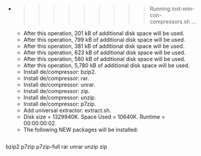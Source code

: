* >>>>>>>>> Running inst-min-con-compressors.sh ...
  * After this operation, 201 kB of additional disk space will be used.
  * After this operation, 799 kB of additional disk space will be used.
  * After this operation, 381 kB of additional disk space will be used.
  * After this operation, 623 kB of additional disk space will be used.
  * After this operation, 580 kB of additional disk space will be used.
  * After this operation, 5,780 kB of additional disk space will be used.
  * Install de/compressor: bzip2.
  * Install de/compressor: rar.
  * Install de/compressor: unrar.
  * Install de/compressor: zip.
  * Install de/compressor: unzip.
  * Install de/compressor: p7zip.
  * Add universal extractor: extract.sh.
  * Disk size = 1329940K. Space Used = 10640K. Runtime = 00:00:00:02.
  * The following NEW packages will be installed:
  ```bash
bzip2 p7zip p7zip-full rar unrar
unzip zip
  ```
